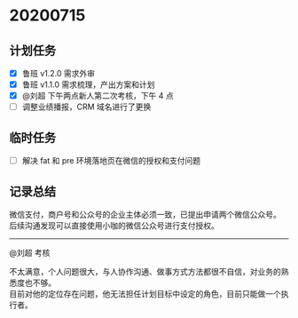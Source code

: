 # 20200715

## 计划任务

- [x] 鲁班 v1.2.0 需求外审
- [x] 鲁班 v1.1.0 需求梳理，产出方案和计划
- [x] @刘超 下午两点新人第二次考核，下午 4 点
- [ ] 调整业绩播报，CRM 域名进行了更换

## 临时任务

- [ ] 解决 fat 和 pre 环境落地页在微信的授权和支付问题

## 记录总结

微信支付，商户号和公众号的企业主体必须一致，已提出申请两个微信公众号。  
后续沟通发现可以直接使用小咖的微信公众号进行支付授权。

---

@刘超 考核

不太满意，个人问题很大，与人协作沟通、做事方式方法都很不自信，对业务的熟悉度也不够。  
目前对他的定位存在问题，他无法担任计划目标中设定的角色，目前只能做一个执行者。
